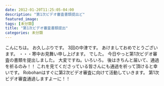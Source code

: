 ```yaml
---
date: 2012-01-20T11:25:05-04:00
description: "第1次ビデオ審査書類提出ど"
featured_image: 
tags: [未分類]
title: "第1次ビデオ審査書類提出"
categories: 未分類
---
```


こんにちは。
お久しぶりです。
3回の中津です。
あけましておめでとうございます。
・・・寒中お見舞い申し上げます。 でした。
今日やっと第1次ビデオ審査の書類を提出しました。
大変ですね。いろいろ。
後はきちんと届いて、通過を祈るのみ！！
これを見てくださっている皆さんにも通過を祈って頂けると幸いです。
Robohanはすぐに第2次ビデオ審査に向けて活動していきます。
第1次ビデオ審査通過しますよーに！！
